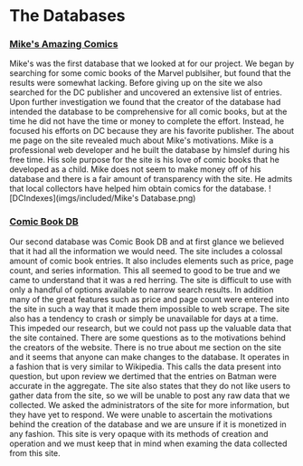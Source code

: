 # The Databases
### [Mike's Amazing Comics](http://www.dcindexes.com/)
Mike's was the first database that we looked at for our project. We began by searching for some comic books of the Marvel publsiher, but found that the results were somewhat lacking. Before giving up on the site we also searched for the DC publisher and uncovered an extensive list of entries. Upon further investigation we found that the creator of the database had intended the database to be comprehensive for all comic books, but at the time he did not have the time or money to complete the effort. Instead, he focused his efforts on DC because they are his favorite publisher. The about me page on the site revealed much about Mike's motivations. Mike is a professional web developer and he built the database by himslef during his free time. His sole purpose for the site is his love of comic books that he developed as a child. Mike does not seem to make money off of his database and there is a fair amount of transparency with the site. He admits that local collectors have helped him obtain comics for the database.
![DCIndexes](imgs/included/Mike's Database.png)
### [Comic Book DB](http://www.comicbookdb.com/)
Our second database was Comic Book DB and at first glance we believed that it had all the information we would need. The site includes a colossal amount of comic book entries. It also includes elements such as price, page count, and series information. This all seemed to good to be true and we came to understand that it was a red herring. The site is difficult to use with only a handful of options available to narrow search results. In addition many of the great features such as price and page count were entered into the site in such a way that it made them impossible to web scrape. The site also has a tendency to crash or simply be unavailable for days at a time. This impeded our research, but we could not pass up the valuable data that the site contained. There are some questions as to the motivations behind the creators of the website. There is no true about me section on the site and it seems that anyone can make changes to the database. It operates in a fashion that is very similar to Wikipedia. This calls the data present into question, but upon review we dertimed that the entries on Batman were accurate in the aggregate. The site also states that they do not like users to gather data from the site, so we will be unable to post any raw data that we collected. We asked the administrators of the site for more information, but they have yet to respond. We were unable to ascertain the motivations behind the creation of the database and we are unsure if it is monetized in any fashion. This site is very opaque with its methods of creation and operation and we must keep that in mind when examing the data collected from this site.
